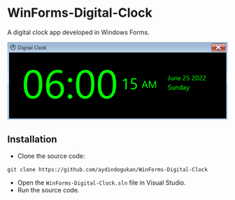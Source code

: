 # WinForms-Digital-Clock
A digital clock app developed in Windows Forms.

![screenshot](./img/screenshot.png)

## Installation
- Clone the source code:

```
git clone https://github.com/aydindogukan/WinForms-Digital-Clock
```

- Open the `WinForms-Digital-Clock.sln` file in Visual Studio.
- Run the source code.
